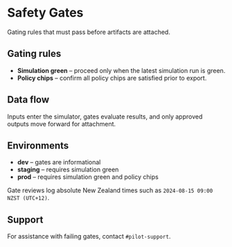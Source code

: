 # Safety Gates

Gating rules that must pass before artifacts are attached.

## Gating rules

- **Simulation green** – proceed only when the latest simulation run is green.
- **Policy chips** – confirm all policy chips are satisfied prior to export.

## Data flow

Inputs enter the simulator, gates evaluate results,
and only approved outputs move forward for attachment.

## Environments

- **dev** – gates are informational
- **staging** – requires simulation green
- **prod** – requires simulation green and policy chips

Gate reviews log absolute New Zealand times such as
`2024-08-15 09:00 NZST (UTC+12)`.

## Support

For assistance with failing gates, contact `#pilot-support`.
